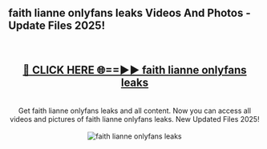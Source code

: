 <h2>faith lianne onlyfans leaks Videos And Photos - Update Files 2025!</h2>
<br>
<div align="center">
<h2><a href="https://linkcuts.com/hfmhzwbr" rel="nofollow">🔴 CLICK HERE 🌐==►► faith lianne onlyfans leaks</a></h2>
<br>
Get faith lianne onlyfans leaks and all content. Now you can access all videos and pictures of faith lianne onlyfans leaks. New Updated Files 2025!
<br>
<br>
<a href="https://linkcuts.com/hfmhzwbr" rel="nofollow" data-target="animated-image.originalLink"><img src="https://i.ibb.co.com/WyWwxjT/player-gif2.gif" alt="faith lianne onlyfans leaks" style="max-width: 100%; display: inline-block;" data-target="animated-image.originalImage"></a>
</div>
<br>